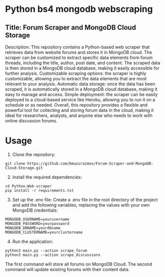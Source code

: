 # Python bs4 mongodb webscraping
## Title: Forum Scraper and MongoDB Cloud Storage  
 
 Description: This repository contains a Python-based web scraper that retrieves data from website forums and stores it in MongoDB cloud. The scraper can be customized to extract specific data elements from forum threads, including the title, author, post date, and content. The scraped data is then stored in a MongoDB cloud database, making it easily accessible for further analysis. Customizable scraping options: the scraper is highly customizable, allowing you to extract the data elements that are most relevant to your analysis. Automatic data storage: once the data has been scraped, it is automatically stored in a MongoDB cloud database, making it easy to manage and access. Simple deployment: the scraper can be easily deployed to a cloud-based service like Heroku, allowing you to run it on a schedule or as needed. Overall, this repository provides a flexible and powerful tool for collecting and storing forum data in the cloud, making it ideal for researchers, analysts, and anyone else who needs to work with online discussion forums.
 
 # Usage
 1. Clone the repository:

 `git clone https://github.com/bmuzuraimov/Forum-Scraper-and-MongoDB-Cloud-Storage.git`
 
 2. Install the required dependencies:
 ```
 cd Python-Web-scraper
 pip install -r requirements.txt
 ```
 
 3. Set up the .env file:
 Create a .env file in the root directory of the project and add the following variables, replacing the values with your own MongoDB credentials:
 ```
 MONGODB_USERNAME=yourusername
 MONGODB_PASSWORD=yourpassword
 MONGODB_DBNAME=yourdbname
 MONGODB_CLUSTERNAME=yourclustername
 ```

 4. Run the application:
 ```
 python3 main.py --action scrape_forum
 python3 main.py --action scrape_discussions
 ```
 The first command will store all forums on MongoDB Cloud.
 The second command will update existing forums with their content data.

